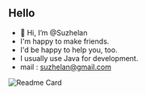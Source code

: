 ## Hello
- 👋 Hi, I’m @Suzhelan
- I'm happy to make friends.
- I'd be happy to help you, too.
- I usually use Java for development.
- mail : suzhelan@gmail.com

![Readme Card](https://github-readme-stats-one-bice.vercel.app/api?username=suzhelan&count_private=true&show_icons=true&role=OWNER,ORGANIZATION_MEMBER,COLLABORATOR)
